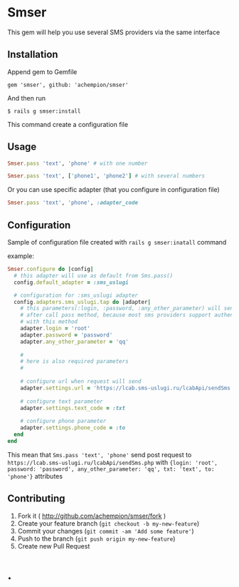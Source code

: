 # Smser

This gem will help you use several SMS providers via the same interface

## Installation

Append gem to Gemfile

    gem 'smser', github: 'achempion/smser'
    
And then run

    $ rails g smser:install 
    
This command create a configuration file

## Usage

```ruby
Smser.pass 'text', 'phone' # with one number

Smser.pass 'text', ['phone1', 'phone2'] # with several numbers
```

Or you can use specific adapter (that you configure in configuration file)
```ruby
Smser.pass 'text', 'phone', :adapter_code
```

## Configuration

Sample of configuration file created with `rails g smser:inatall` command

example:
```ruby
Smser.configure do |config|
  # this adapter will use as default from Sms.pass()
  config.default_adapter = :sms_uslugi

  # configuration for :sms_uslugi adapter
  config.adapters.sms_uslugi.tap do |adapter|
    # this parameters(:login, :password, :any_other_parameter) will send with every post request
    # after call pass method, because most sms providers support authentification and configuration
    # with this method
    adapter.login = 'root'
    adapter.password = 'password'
    adapter.any_other_parameter = 'qq'
    
    #
    # here is also required parameters
    #
    
    # configure url when request will send
    adapter.settings.url = 'https://lcab.sms-uslugi.ru/lcabApi/sendSms.php'
    
    # configure text parameter
    adapter.settings.text_code = :txt
    
    # configure phone parameter
    adapter.settings.phone_code = :to
  end
end
```

This mean that `Sms.pass 'text', 'phone'` send post request to `https://lcab.sms-uslugi.ru/lcabApi/sendSms.php`
with `{login: 'root', password: 'password', any_other_parameter: 'qq', txt: 'text', to: 'phone'}` attributes

## Contributing

1. Fork it ( http://github.com/achempion/smser/fork )
2. Create your feature branch (`git checkout -b my-new-feature`)
3. Commit your changes (`git commit -am 'Add some feature'`)
4. Push to the branch (`git push origin my-new-feature`)
5. Create new Pull Request

# .
